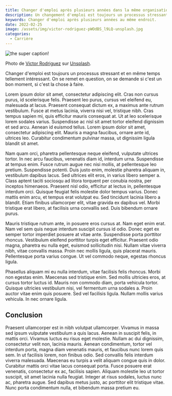 ```yaml
---
title: Changer d'emploi après plusieurs années dans la même organisation.
description: Un changement d'emploi est toujours un processus stressant et en même temps tellement intéressant.
keywords: Changer d'emploi après plusieurs années au même endroit.
date: 2022-02-25
image: /assets/img/victor-rodriguez-pWOdBS_l9LQ-unsplash.jpg
categories:
  - Carrière
---
```


![the super caption!](/assets/img/victor-rodriguez-pWOdBS_l9LQ-unsplash.jpg "test de caption")

<div class="caption">
Photo de <a href="https://unsplash.com/@vimarovi">Victor Rodriguez</a> sur <a href="https://unsplash.com">Unsplash</a>.
</div>

Changer d'emploi est toujours un processus stressant et en même temps tellement intéressant.
On se remet en question, on se demande si c'est un bon moment, si c'est la chose à faire.

Lorem ipsum dolor sit amet, consectetur adipiscing elit. Cras non cursus purus, id scelerisque felis. Praesent leo purus, cursus vel eleifend eu, malesuada at lacus. Praesent consequat dictum ex, a maximus ante rutrum vestibulum. Fusce at metus lacinia, viverra nisi vel, tristique nibh. Cras tempus sapien mi, quis efficitur mauris consequat at. Ut at leo scelerisque lorem sodales varius. Suspendisse ac nisl sit amet tortor eleifend dignissim et sed arcu. Aenean id euismod tellus. Lorem ipsum dolor sit amet, consectetur adipiscing elit. Mauris a magna faucibus, ornare ante id, ultrices leo. Curabitur condimentum pulvinar massa, ut dignissim ligula blandit sit amet.

Nam quam orci, pharetra pellentesque neque eleifend, vulputate ultrices tortor. In nec arcu faucibus, venenatis diam id, interdum urna. Suspendisse at tempus enim. Fusce rutrum augue nec nisi mollis, at pellentesque leo pretium. Suspendisse potenti. Duis justo enim, molestie pharetra aliquam in, vestibulum dapibus lacus. Sed ultrices elit eros, in varius libero semper a. Class aptent taciti sociosqu ad litora torquent per conubia nostra, per inceptos himenaeos. Praesent nisl odio, efficitur at lectus in, pellentesque interdum orci. Quisque feugiat felis molestie dolor tempus varius. Donec mattis enim arcu, et tempus erat volutpat eu. Sed tincidunt lacinia libero a blandit. Etiam finibus ullamcorper elit, vitae gravida ex dapibus vel. Morbi tristique erat libero, at facilisis urna convallis sed. Duis bibendum ornare purus.

Mauris tristique rutrum ante, in posuere eros cursus at. Nam eget enim erat. Nam vel sem quis neque interdum suscipit cursus id odio. Donec eget ex semper tortor imperdiet posuere at vitae ante. Suspendisse porta porttitor rhoncus. Vestibulum eleifend porttitor turpis eget efficitur. Praesent odio magna, pharetra eu nulla eget, euismod sollicitudin nisi. Nullam vitae viverra nibh, vitae convallis massa. Proin nec mollis ligula, quis placerat mauris. Pellentesque porta varius congue. Ut vel commodo neque, egestas rhoncus ligula.

Phasellus aliquam mi eu nulla interdum, vitae facilisis felis rhoncus. Morbi non egestas enim. Maecenas sed tristique enim. Sed mollis ultricies eros, at cursus tortor luctus id. Mauris non commodo diam, porta vehicula tortor. Quisque ultricies vestibulum nisi, vel fermentum urna sodales a. Proin auctor vitae enim quis posuere. Sed vel facilisis ligula. Nullam mollis varius vehicula. In nec ornare ligula.

## Conclusion

Praesent ullamcorper est in nibh volutpat ullamcorper. Vivamus in massa sed ipsum vulputate vestibulum a quis lacus. Aenean in suscipit felis, in mattis orci. Vivamus luctus eu risus eget molestie. Nullam ac dui dignissim, consectetur velit non, lacinia mauris. Aenean condimentum, tortor vel interdum porta, magna diam venenatis mauris, et faucibus nunc lorem quis sem. In ut facilisis lorem, non finibus odio. Sed convallis felis interdum viverra malesuada. Maecenas eu turpis a velit aliquam congue quis in dolor. Curabitur mattis orci vitae lacus consequat porta. Fusce posuere erat venenatis, consectetur ex ac, facilisis sapien. Aliquam molestie leo ut tortor suscipit, sit amet lacinia nulla feugiat. Integer at risus sodales, luctus nunc ac, pharetra augue. Sed dapibus metus justo, ac porttitor elit tristique vitae. Nunc porta condimentum nulla, et bibendum massa pretium eu.


